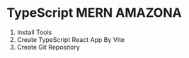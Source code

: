 # TypeScript MERN AMAZONA

1. Install Tools
2. Create TypeScript React App By Vite
3. Create Git Repository
